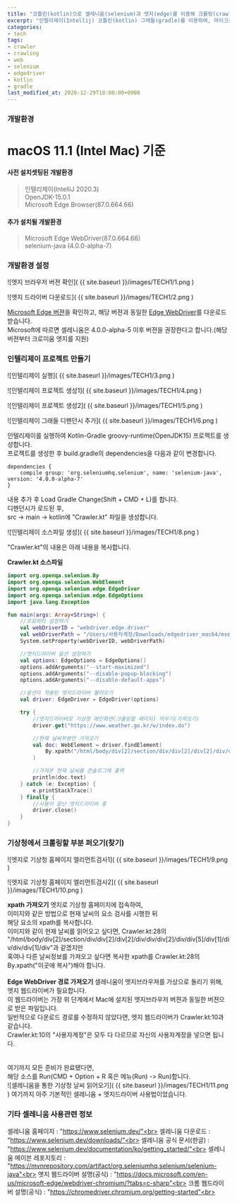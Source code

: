```yaml
---
title: "코틀린(kotlin)으로 셀레니움(selenium)과 엣지(edge)를 이용해 크롤링(crawling)하기"
excerpt: "인텔리제이(Intellij) 코틀린(kotlin) 그래들(gradle)를 이용하여, 마이크로소프트 엣지(edge)브라우저를 엣지드라이버(edgedriver)를 사용하여 셀레니움(selenium)으로 웹사이트 크롤러(crawler) 만들기, 기상청 날씨 예제"
categories:
- tech
tags:
- crawler
- crawling
- web
- selenium
- edgedriver
- kotlin
- gradle
last_modified_at: 2020-12-29T18:00:00+0900
---
```


### 개발환경

<h1>macOS 11.1 (Intel Mac) 기준</h1>

#### 사전 설치셋팅된 개발환경

> 인텔리제이(IntelliJ 2020.3)<br>
> OpenJDK\-15.0.1<br>
> Microsoft Edge Browser(87.0.664.66)<br>




#### 추가 설치될 개발환경

> Microsoft Edge WebDriver(87.0.664.66)<br>
> selenium-java (4.0.0-alpha-7)<br>



### 개발환경 설정

![엣지 브라우저 버젼 확인]( {{ site.baseurl }}/images/TECH1/1.png )

![엣지 드라이버 다운로드]( {{ site.baseurl }}/images/TECH1/2.png )

[Microsoft Edge 버젼](edge://settings/help)을 확인하고, 해당 버젼과 동일한 [Edge WebDriver](https://developer.microsoft.com/en-us/microsoft-edge/tools/webdriver/)를 다운로드 받습니다.<br>
Microsoft에 따르면 셀레니움은 4.0.0-alpha-5 이후 버젼을 권장한다고 합니다.(해당 버젼부터 크로미움 엣지를 지원)<br>




### 인텔리제이 프로젝트 만들기

![인텔리제이 실행]( {{ site.baseurl }}/images/TECH1/3.png )

![인텔리제이 프로젝트 생성1]( {{ site.baseurl }}/images/TECH1/4.png )

![인텔리제이 프로젝트 생성2]( {{ site.baseurl }}/images/TECH1/5.png )

![인텔리제이 그래들 디펜던시 추가]( {{ site.baseurl }}/images/TECH1/6.png )

인텔리제이를 실행하여 Kotlin-Gradle groovy-runtime(OpenJDK15) 프로젝트를 생성합니다.<br>
프로젝트를 생성한 후 build.gradle의 dependencies을 다음과 같이 변경합니다.<br>
```
dependencies {
    compile group: 'org.seleniumhq.selenium', name: 'selenium-java', version: '4.0.0-alpha-7'
}
```
내용 추가 후 Load Gradle Change(Shift + CMD + L)를 합니다.<br>
디펜던시가 로드된 후,<br>
src -> main -> kotlin에 "Crawler.kt" 파일을 생성합니다.<br>

![인텔리제이 소스파일 생성]( {{ site.baseurl }}/images/TECH1/8.png )

"Crawler.kt"의 내용은 아래 내용을 복사합니다.<br>

**Crawler.kt 소스파일**
```kotlin
import org.openqa.selenium.By
import org.openqa.selenium.WebElement
import org.openqa.selenium.edge.EdgeDriver
import org.openqa.selenium.edge.EdgeOptions
import java.lang.Exception

fun main(args: Array<String>) {
    //프로퍼티 설정하기
    val webDriverID = "webdriver.edge.driver"
    val webDriverPath = "/Users/사용자계정/Downloads/edgedriver_mac64/msedgedriver"
    System.setProperty(webDriverID, webDriverPath)

    //엣지드라이버 옵션 설정하기
    val options: EdgeOptions = EdgeOptions()
    options.addArguments("--start-maximized")
    options.addArguments("--disable-popup-blocking")
    options.addArguments("--disable-default-apps")

    //옵션이 적용된 엣지드라이버 불러오기
    val driver: EdgeDriver = EdgeDriver(options)

    try {
        //엣지드라이버로 기상청 메인화면(크롤링할 페이지) 띄우기(가져오기)
        driver.get("https://www.weather.go.kr/w/index.do")

        //현재 날씨부분만 가져오기
        val doc: WebElement = driver.findElement(
            By.xpath("/html/body/div[2]/section/div/div[2]/div[2]/div/div/div[2]/div/div[5]/div[1]/div/div/div[1]/div")
        )

        //가져온 현재 날씨를 콘솔로그에 출력
        println(doc.text)
    } catch (e: Exception) {
        e.printStackTrace()
    } finally {
        //사용이 끝난 엣지드라이버 종
        driver.close()
    }
}
```




### 기상청에서 크롤링할 부분 퍼오기(찾기)

![엣지로 기상청 홈페이지 엘리먼트검사1]( {{ site.baseurl }}/images/TECH1/9.png )

![엣지로 기상청 홈페이지 엘리먼트검사2]( {{ site.baseurl }}/images/TECH1/10.png )

**xpath 가져오기**
엣지로 기상청 홈페이지에 접속하여,<br>
이미지와 같은 방법으로 현재 날씨의 요소 검사를 시행한 뒤<br>
해당 요소의 xpath를 복사합니다.<br>
이미지와 같이 현재 날씨를 읽어오고 싶다면, Crawler.kt:28의<br>
"/html/body/div[2]/section/div/div[2]/div[2]/div/div/div[2]/div/div[5]/div[1]/div/div/div[1]/div"과 같겠지만<br>
혹여나 다른 날씨정보를 가져오고 싶다면 복사한 xpath를 Crawler.kt:28의 By.xpath("이곳에 복사")해야 합니다.<br><br>
**Edge WebDriver 경로 가져오기**
셀레니움이 엣지브라우져를 가상으로 돌리기 위해, 엣지 웹드라이버가 필요합니다.<br>
이 웹드라이버는 가장 위 단계에서 Mac에 설치된 엣지브라우저 버젼과 동일한 버젼으로 받은 파일입니다.<br>
일반적으로 다운로드 경로를 수정하지 않았다면, 엣지 웹드라이버가 Crawler.kt:10과 같습니다.<br>
Crawler.kt:10의 "사용자계정"은 모두 다 다르므로 자신의 사용자계정을 넣으면 됩니다.<br>
<br>
<br>
여기까지 모든 준비가 완료됐다면,<br>
해당 소스를 Run(CMD + Option + R 혹은 메뉴(Run) -> Run)합니다.<br>
![셀레니움을 통한 기상청 날씨 읽어오기]( {{ site.baseurl }}/images/TECH1/11.png )
여기까지 아주 기본적인 셀레니움 + 엣지드라이버 사용법이었습니다.<br>




### 기타 셀레니움 사용관련 정보

셀레니움 홈페이지 : "https://www.selenium.dev/"<br>
셀레니움 다운로드 : "https://www.selenium.dev/downloads/"<br>
셀레니움 공식 문서(한글) : "https://www.selenium.dev/documentation/ko/getting_started/"<br>
셀레니움 메이븐 레포지토리 : "https://mvnrepository.com/artifact/org.seleniumhq.selenium/selenium-java"<br>
엣지 웹드라이버 설명(공식) : "https://docs.microsoft.com/en-us/microsoft-edge/webdriver-chromium/?tabs=c-sharp"<br>
크롬 웹드라이버 설명(공식) : "https://chromedriver.chromium.org/getting-started"<br>